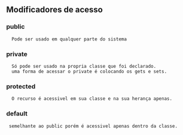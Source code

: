  ## Modificadores de acesso

 ### public
      Pode ser usado em qualquer parte do sistema

 ### private
      Só pode ser usado na propria classe que foi declarado.
      uma forma de acessar o private é colocando os gets e sets.
 ### protected
      O recurso é acessivel em sua classe e na sua herança apenas.

 ### default
     semelhante ao public porém é acessivel apenas dentro da classe.
